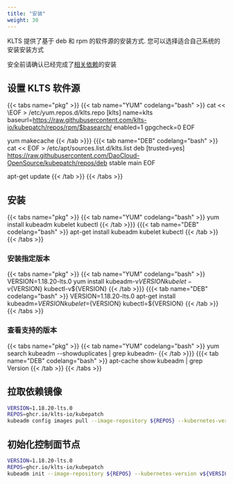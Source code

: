 ```yaml
---
title: "安装"
weight: 30
---
```


KLTS 提供了基于 deb 和 rpm 的软件源的安装方式. 您可以选择适合自己系统的安装安装方式

安全前请确认已经完成了[相关依赖](/zh/documents/preinstall)的安装

## 设置 KLTS 软件源

{{< tabs name="pkg" >}}
{{< tab name="YUM" codelang="bash" >}}
cat << \EOF > /etc/yum.repos.d/klts.repo
[klts]
name=klts
baseurl=https://raw.githubusercontent.com/klts-io/kubepatch/repos/rpm/$basearch/
enabled=1
gpgcheck=0
EOF

yum makecache
{{< /tab >}}}
{{{< tab name="DEB" codelang="bash" >}}
cat << EOF > /etc/apt/sources.list.d/klts.list
deb [trusted=yes] https://raw.githubusercontent.com/DaoCloud-OpenSource/kubepatch/repos/deb stable main
EOF

apt-get update
{{< /tab >}}
{{< /tabs >}}


## 安装

{{< tabs name="pkg" >}}
{{< tab name="YUM" codelang="bash" >}}
yum install kubeadm kubelet kubectl
{{< /tab >}}}
{{{< tab name="DEB" codelang="bash" >}}
apt-get install kubeadm kubelet kubectl
{{< /tab >}}
{{< /tabs >}}

### 安装指定版本

{{< tabs name="pkg" >}}
{{< tab name="YUM" codelang="bash" >}}
VERSION=1.18.20-lts.0
yum install kubeadm-v${VERSION} kubelet-v${VERSION} kubectl-v${VERSION}
{{< /tab >}}}
{{{< tab name="DEB" codelang="bash" >}}
VERSION=1.18.20-lts.0
apt-get install kubeadm=${VERSION} kubelet=${VERSION} kubectl=${VERSION}
{{< /tab >}}
{{< /tabs >}}

### 查看支持的版本

{{< tabs name="pkg" >}}
{{< tab name="YUM" codelang="bash" >}}
yum search kubeadm --showduplicates | grep kubeadm-
{{< /tab >}}}
{{{< tab name="DEB" codelang="bash" >}}
apt-cache show kubeadm | grep Version
{{< /tab >}}
{{< /tabs >}}


## 拉取依赖镜像

``` bash
VERSION=1.18.20-lts.0
REPOS=ghcr.io/klts-io/kubepatch
kubeadm config images pull --image-repository ${REPOS} --kubernetes-version v${VERSION}
```

## 初始化控制面节点

``` bash
VERSION=1.18.20-lts.0
REPOS=ghcr.io/klts-io/kubepatch
kubeadm init --image-repository ${REPOS} --kubernetes-version v${VERSION}
```